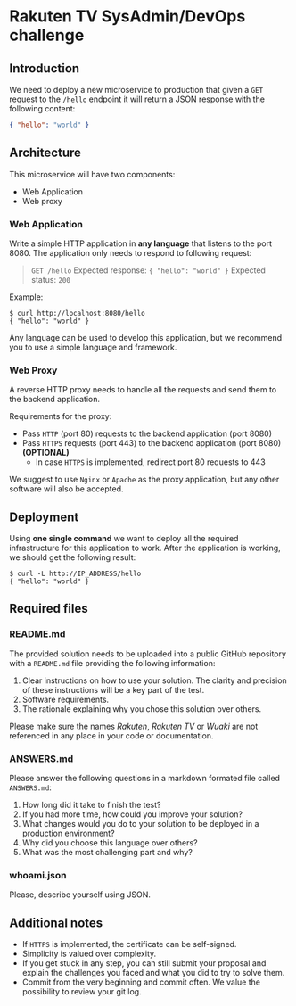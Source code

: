 # Rakuten TV SysAdmin/DevOps challenge

## Introduction

We need to deploy a new microservice to production that given a `GET` request to the `/hello` endpoint it will return a JSON response with the following content:

```json
{ "hello": "world" }
```

## Architecture

This microservice will have two components:
* Web Application
* Web proxy

### Web Application

Write a simple HTTP application in **any language** that listens to the port 8080. The application only needs to respond to following request:

> `GET /hello`
> Expected response: `{ "hello": "world" }`
> Expected status: `200`

Example:
```
$ curl http://localhost:8080/hello
{ "hello": "world" }
```

Any language can be used to develop this application, but we recommend you to use a simple language and framework.

### Web Proxy

A reverse HTTP proxy needs to handle all the requests and send them to the backend application.

Requirements for the proxy:
* Pass `HTTP` (port 80) requests to the backend application (port 8080)
* Pass `HTTPS` requests (port 443) to the backend application (port 8080) **(OPTIONAL)**
  * In case `HTTPS` is implemented, redirect port 80 requests to 443

We suggest to use `Nginx` or `Apache` as the proxy application, but any other software will also be accepted.

## Deployment

Using **one single command** we want to deploy all the required infrastructure for this application to work. After the application is working, we should get the following result:

```
$ curl -L http://IP_ADDRESS/hello
{ "hello": "world" }
```

## Required files

### README.md

The provided solution needs to be uploaded into a public GitHub repository with a `README.md` file providing the following information:

1. Clear instructions on how to use your solution. The clarity and precision of these instructions will be a key part of the test.
2. Software requirements.
3. The rationale explaining why you chose this solution over others.

Please make sure the names *Rakuten*, *Rakuten TV* or *Wuaki* are not referenced in any place in your code or documentation.

### ANSWERS.md

Please answer the following questions in a markdown formated file called `ANSWERS.md`:

1. How long did it take to finish the test?
2. If you had more time, how could you improve your solution?
3. What changes would you do to your solution to be deployed in a production environment?
4. Why did you choose this language over others?
5. What was the most challenging part and why?

### whoami.json

Please, describe yourself using JSON.

## Additional notes

* If `HTTPS` is implemented, the certificate can be self-signed.
* Simplicity is valued over complexity.
* If you get stuck in any step, you can still submit your proposal and explain the challenges you faced and what you did to try to solve them.
* Commit from the very beginning and commit often. We value the possibility to review your git log.
